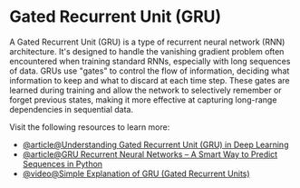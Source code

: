 # Gated Recurrent Unit (GRU)

A Gated Recurrent Unit (GRU) is a type of recurrent neural network (RNN) architecture. It's designed to handle the vanishing gradient problem often encountered when training standard RNNs, especially with long sequences of data. GRUs use "gates" to control the flow of information, deciding what information to keep and what to discard at each time step. These gates are learned during training and allow the network to selectively remember or forget previous states, making it more effective at capturing long-range dependencies in sequential data.

Visit the following resources to learn more:

- [@article@Understanding Gated Recurrent Unit (GRU) in Deep Learning](https://medium.com/@anishnama20/understanding-gated-recurrent-unit-gru-in-deep-learning-2e54923f3e2)
- [@article@GRU Recurrent Neural Networks – A Smart Way to Predict Sequences in Python](https://towardsdatascience.com/gru-recurrent-neural-networks-a-smart-way-to-predict-sequences-in-python-80864e4fe9f6/)
- [@video@Simple Explanation of GRU (Gated Recurrent Units)](https://www.youtube.com/watch?v=tOuXgORsXJ4)
